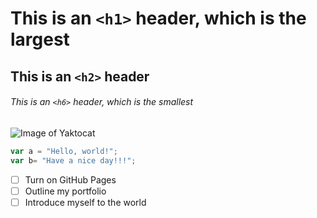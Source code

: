 # This is an `<h1>` header, which is the largest

## This is an `<h2>` header

###### This is an `<h6>` header, which is the smallest


![Image of Yaktocat](https://octodex.github.com/images/yaktocat.png)

``` javascript
var a = "Hello, world!";
var b= "Have a nice day!!!";
```

- [ ] Turn on GitHub Pages
- [ ] Outline my portfolio
- [ ] Introduce myself to the world

